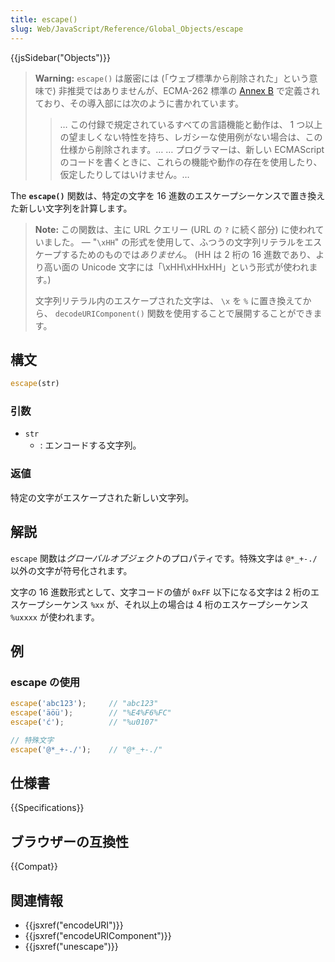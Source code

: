 ```yaml
---
title: escape()
slug: Web/JavaScript/Reference/Global_Objects/escape
---
```

{{jsSidebar("Objects")}}

> **Warning:** `escape()` は厳密には (「ウェブ標準から削除された」という意味で) 非推奨ではありませんが、ECMA-262 標準の [Annex B](https://www.ecma-international.org/ecma-262/9.0/index.html#sec-additional-ecmascript-features-for-web-browsers) で定義されており、その導入部には次のように書かれています。
>
> > … この付録で規定されているすべての言語機能と動作は、 1 つ以上の望ましくない特性を持ち、レガシーな使用例がない場合は、この仕様から削除されます。…
> … プログラマーは、新しい ECMAScript のコードを書くときに、これらの機能や動作の存在を使用したり、仮定したりしてはいけません。…

The **`escape()`** 関数は、特定の文字を 16 進数のエスケープシーケンスで置き換えた新しい文字列を計算します。

> **Note:**  この関数は、主に URL クエリー (URL の `?` に続く部分) に使われていました。 — "`\xHH`" の形式を使用して、ふつうの文字列リテラルをエスケープするためのものでは*ありません*。 (HH は 2 桁の 16 進数であり、より高い面の Unicode 文字には「\xHH\xHHxHH」という形式が使われます。)
>
> 文字列リテラル内のエスケープされた文字は、 `\x` を `%` に置き換えてから、 `decodeURIComponent()` 関数を使用することで展開することができます。

## 構文

```js
escape(str)
```

### 引数

- `str`
  - : エンコードする文字列。

### 返値

特定の文字がエスケープされた新しい文字列。

## 解説

`escape` 関数は*グローバルオブジェクト*のプロパティです。特殊文字は `@*_+-./` 以外の文字が符号化されます。

文字の 16 進数形式として、文字コードの値が `0xFF` 以下になる文字は 2 桁のエスケープシーケンス `%xx` が、それ以上の場合は 4 桁のエスケープシーケンス `%uxxxx` が使われます。

## 例

### escape の使用

```js
escape('abc123');     // "abc123"
escape('äöü');        // "%E4%F6%FC"
escape('ć');          // "%u0107"

// 特殊文字
escape('@*_+-./');    // "@*_+-./"
```

## 仕様書

{{Specifications}}

## ブラウザーの互換性

{{Compat}}

## 関連情報

- {{jsxref("encodeURI")}}
- {{jsxref("encodeURIComponent")}}
- {{jsxref("unescape")}}

